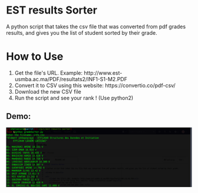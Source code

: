 # EST results Sorter

A python script that takes the csv file that was converted from pdf grades results, and gives you the list of student sorted by their grade.

<h1>How to Use</h1>

<ol>
    <li>Get the file's URL. Example: http://www.est-usmba.ac.ma/PDF/resultats2/INF1-S1-M2.PDF</li>
    <li>Convert it to CSV using this website: https://convertio.co/pdf-csv/</li>
    <li>Download the new CSV file</li>
    <li>Run the script and see your rank ! (Use python2)</li>
</ol>

<h2>Demo:</h2>
<img src=" Screenshot at 2019-01-03 00-38-22.png " />